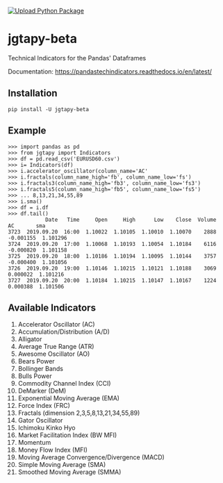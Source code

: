 [![Upload Python Package](https://github.com/jgwill/jgtapy/actions/workflows/python-publish.yml/badge.svg)](https://github.com/jgwill/jgtapy/actions/workflows/python-publish.yml)

# jgtapy-beta
Technical Indicators for the Pandas' Dataframes


Documentation: https://pandastechindicators.readthedocs.io/en/latest/


## Installation
```
pip install -U jgtapy-beta
```

## Example
```
>>> import pandas as pd
>>> from jgtapy import Indicators
>>> df = pd.read_csv('EURUSD60.csv')
>>> i= Indicators(df)
>>> i.accelerator_oscillator(column_name='AC'
>>> i.fractals(column_name_high='fb', column_name_low='fs')
>>> i.fractals3(column_name_high='fb3', column_name_low='fs3')
>>> i.fractals5(column_name_high='fb5', column_name_low='fs5')
>>> ... 8,13,21,34,55,89
>>> i.sma()
>>> df = i.df
>>> df.tail()
            Date   Time     Open     High      Low    Close  Volume        AC       sma
3723  2019.09.20  16:00  1.10022  1.10105  1.10010  1.10070    2888 -0.001155  1.101296
3724  2019.09.20  17:00  1.10068  1.10193  1.10054  1.10184    6116 -0.000820  1.101158
3725  2019.09.20  18:00  1.10186  1.10194  1.10095  1.10144    3757 -0.000400  1.101056
3726  2019.09.20  19:00  1.10146  1.10215  1.10121  1.10188    3069  0.000022  1.101216
3727  2019.09.20  20:00  1.10184  1.10215  1.10147  1.10167    1224  0.000388  1.101506
```

## Available Indicators

1. Accelerator Oscillator (AC)
2. Accumulation/Distribution (A/D)
3. Alligator
4. Average True Range (ATR)
5. Awesome Oscillator (AO)
6. Bears Power
7. Bollinger Bands
8. Bulls Power
9. Commodity Channel Index (CCI)
10. DeMarker (DeM)
11. Exponential Moving Average (EMA)
12. Force Index (FRC)
13. Fractals (dimension 2,3,5,8,13,21,34,55,89)
14. Gator Oscillator
15. Ichimoku Kinko Hyo
16. Market Facilitation Index (BW MFI)
17. Momentum
18. Money Flow Index (MFI)
19. Moving Average Convergence/Divergence (MACD)
20. Simple Moving Average (SMA)
21. Smoothed Moving Average (SMMA)
